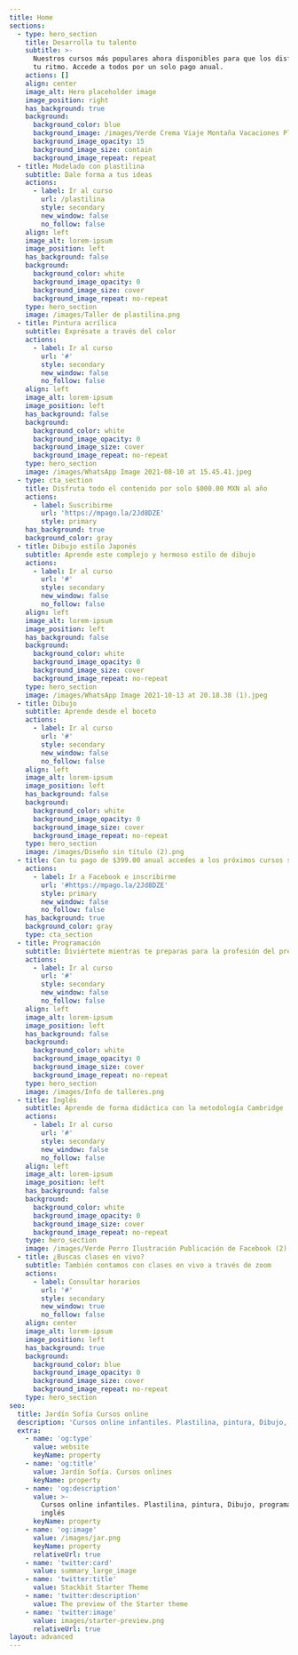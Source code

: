 ```yaml
---
title: Home
sections:
  - type: hero_section
    title: Desarrolla tu talento
    subtitle: >-
      Nuestros cursos más populares ahora disponibles para que los disfrutes a
      tu ritmo. Accede a todos por un solo pago anual.
    actions: []
    align: center
    image_alt: Hero placeholder image
    image_position: right
    has_background: true
    background:
      background_color: blue
      background_image: /images/Verde Crema Viaje Montaña Vacaciones Planes Foto Collage.png
      background_image_opacity: 15
      background_image_size: contain
      background_image_repeat: repeat
  - title: Modelado con plastilina
    subtitle: Dale forma a tus ideas
    actions:
      - label: Ir al curso
        url: /plastilina
        style: secondary
        new_window: false
        no_follow: false
    align: left
    image_alt: lorem-ipsum
    image_position: left
    has_background: false
    background:
      background_color: white
      background_image_opacity: 0
      background_image_size: cover
      background_image_repeat: no-repeat
    type: hero_section
    image: /images/Taller de plastilina.png
  - title: Pintura acrílica
    subtitle: Exprésate a través del color
    actions:
      - label: Ir al curso
        url: '#'
        style: secondary
        new_window: false
        no_follow: false
    align: left
    image_alt: lorem-ipsum
    image_position: left
    has_background: false
    background:
      background_color: white
      background_image_opacity: 0
      background_image_size: cover
      background_image_repeat: no-repeat
    type: hero_section
    image: /images/WhatsApp Image 2021-08-10 at 15.45.41.jpeg
  - type: cta_section
    title: Disfruta todo el contenido por solo $000.00 MXN al año
    actions:
      - label: Suscribirme
        url: 'https://mpago.la/2Jd8DZE'
        style: primary
    has_background: true
    background_color: gray
  - title: Dibujo estilo Japonés
    subtitle: Aprende este complejo y hermoso estilo de dibujo
    actions:
      - label: Ir al curso
        url: '#'
        style: secondary
        new_window: false
        no_follow: false
    align: left
    image_alt: lorem-ipsum
    image_position: left
    has_background: false
    background:
      background_color: white
      background_image_opacity: 0
      background_image_size: cover
      background_image_repeat: no-repeat
    type: hero_section
    image: /images/WhatsApp Image 2021-10-13 at 20.18.38 (1).jpeg
  - title: Dibujo
    subtitle: Aprende desde el boceto
    actions:
      - label: Ir al curso
        url: '#'
        style: secondary
        new_window: false
        no_follow: false
    align: left
    image_alt: lorem-ipsum
    image_position: left
    has_background: false
    background:
      background_color: white
      background_image_opacity: 0
      background_image_size: cover
      background_image_repeat: no-repeat
    type: hero_section
    image: /images/Diseño sin título (2).png
  - title: Con tu pago de $399.00 anual accedes a los próximos cursos sin costo extra
    actions:
      - label: Ir a Facebook e inscribirme
        url: '#https://mpago.la/2Jd8DZE'
        style: primary
        new_window: false
        no_follow: false
    has_background: true
    background_color: gray
    type: cta_section
  - title: Programación
    subtitle: Diviértete mientras te preparas para la profesión del presente
    actions:
      - label: Ir al curso
        url: '#'
        style: secondary
        new_window: false
        no_follow: false
    align: left
    image_alt: lorem-ipsum
    image_position: left
    has_background: false
    background:
      background_color: white
      background_image_opacity: 0
      background_image_size: cover
      background_image_repeat: no-repeat
    type: hero_section
    image: /images/Info de talleres.png
  - title: Inglés
    subtitle: Aprende de forma didáctica con la metodología Cambridge
    actions:
      - label: Ir al curso
        url: '#'
        style: secondary
        new_window: false
        no_follow: false
    align: left
    image_alt: lorem-ipsum
    image_position: left
    has_background: false
    background:
      background_color: white
      background_image_opacity: 0
      background_image_size: cover
      background_image_repeat: no-repeat
    type: hero_section
    image: /images/Verde Perro Ilustración Publicación de Facebook (2).jpg
  - title: ¿Buscas clases en vivo?
    subtitle: También contamos con clases en vivo a través de zoom
    actions:
      - label: Consultar horarios
        url: '#'
        style: secondary
        new_window: true
        no_follow: false
    align: center
    image_alt: lorem-ipsum
    image_position: left
    has_background: true
    background:
      background_color: blue
      background_image_opacity: 0
      background_image_size: cover
      background_image_repeat: no-repeat
    type: hero_section
seo:
  title: Jardín Sofía Cursos online
  description: 'Cursos online infantiles. Plastilina, pintura, Dibujo, programación e inglés'
  extra:
    - name: 'og:type'
      value: website
      keyName: property
    - name: 'og:title'
      value: Jardín Sofía. Cursos onlines
      keyName: property
    - name: 'og:description'
      value: >-
        Cursos online infantiles. Plastilina, pintura, Dibujo, programación e
        inglés
      keyName: property
    - name: 'og:image'
      value: /images/jar.png
      keyName: property
      relativeUrl: true
    - name: 'twitter:card'
      value: summary_large_image
    - name: 'twitter:title'
      value: Stackbit Starter Theme
    - name: 'twitter:description'
      value: The preview of the Starter theme
    - name: 'twitter:image'
      value: images/starter-preview.png
      relativeUrl: true
layout: advanced
---
```


